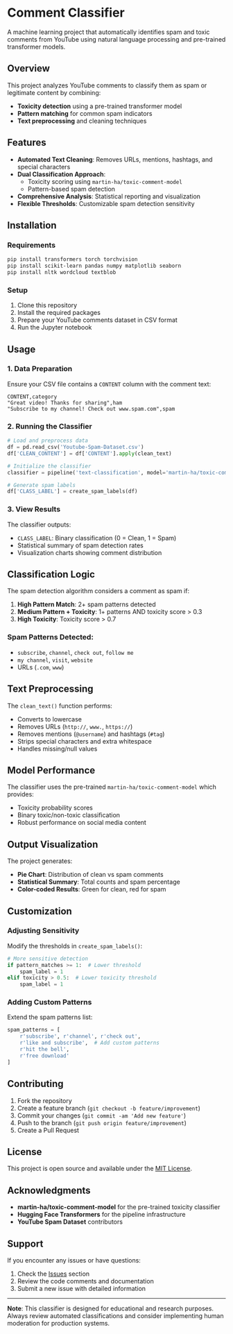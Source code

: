 # Comment Classifier

A machine learning project that automatically identifies spam and toxic comments from YouTube using natural language processing and pre-trained transformer models.

## Overview

This project analyzes YouTube comments to classify them as spam or legitimate content by combining:
- **Toxicity detection** using a pre-trained transformer model
- **Pattern matching** for common spam indicators
- **Text preprocessing** and cleaning techniques

## Features

- **Automated Text Cleaning**: Removes URLs, mentions, hashtags, and special characters
- **Dual Classification Approach**: 
  - Toxicity scoring using `martin-ha/toxic-comment-model`
  - Pattern-based spam detection
- **Comprehensive Analysis**: Statistical reporting and visualization
- **Flexible Thresholds**: Customizable spam detection sensitivity

## Installation

### Requirements

```bash
pip install transformers torch torchvision
pip install scikit-learn pandas numpy matplotlib seaborn
pip install nltk wordcloud textblob
```

### Setup

1. Clone this repository
2. Install the required packages
3. Prepare your YouTube comments dataset in CSV format
4. Run the Jupyter notebook

## Usage

### 1. Data Preparation

Ensure your CSV file contains a `CONTENT` column with the comment text:

```csv
CONTENT,category
"Great video! Thanks for sharing",ham
"Subscribe to my channel! Check out www.spam.com",spam
```

### 2. Running the Classifier

```python
# Load and preprocess data
df = pd.read_csv('Youtube-Spam-Dataset.csv')
df['CLEAN_CONTENT'] = df['CONTENT'].apply(clean_text)

# Initialize the classifier
classifier = pipeline('text-classification', model='martin-ha/toxic-comment-model')

# Generate spam labels
df['CLASS_LABEL'] = create_spam_labels(df)
```

### 3. View Results

The classifier outputs:
- `CLASS_LABEL`: Binary classification (0 = Clean, 1 = Spam)
- Statistical summary of spam detection rates
- Visualization charts showing comment distribution

## Classification Logic

The spam detection algorithm considers a comment as spam if:

1. **High Pattern Match**: 2+ spam patterns detected
2. **Medium Pattern + Toxicity**: 1+ patterns AND toxicity score > 0.3
3. **High Toxicity**: Toxicity score > 0.7

### Spam Patterns Detected:
- `subscribe`, `channel`, `check out`, `follow me`
- `my channel`, `visit`, `website`
- URLs (`.com`, `www`)

## Text Preprocessing

The `clean_text()` function performs:
- Converts to lowercase
- Removes URLs (`http://`, `www.`, `https://`)
- Removes mentions (`@username`) and hashtags (`#tag`)
- Strips special characters and extra whitespace
- Handles missing/null values

## Model Performance

The classifier uses the pre-trained `martin-ha/toxic-comment-model` which provides:
- Toxicity probability scores
- Binary toxic/non-toxic classification
- Robust performance on social media content

## Output Visualization

The project generates:
- **Pie Chart**: Distribution of clean vs spam comments
- **Statistical Summary**: Total counts and spam percentage
- **Color-coded Results**: Green for clean, red for spam

## Customization

### Adjusting Sensitivity

Modify the thresholds in `create_spam_labels()`:

```python
# More sensitive detection
if pattern_matches >= 1:  # Lower threshold
    spam_label = 1
elif toxicity > 0.5:  # Lower toxicity threshold
    spam_label = 1
```

### Adding Custom Patterns

Extend the spam patterns list:

```python
spam_patterns = [
    r'subscribe', r'channel', r'check out',
    r'like and subscribe',  # Add custom patterns
    r'hit the bell',
    r'free download'
]
```

## Contributing

1. Fork the repository
2. Create a feature branch (`git checkout -b feature/improvement`)
3. Commit your changes (`git commit -am 'Add new feature'`)
4. Push to the branch (`git push origin feature/improvement`)
5. Create a Pull Request

## License

This project is open source and available under the [MIT License](LICENSE).

## Acknowledgments

- **martin-ha/toxic-comment-model** for the pre-trained toxicity classifier
- **Hugging Face Transformers** for the pipeline infrastructure
- **YouTube Spam Dataset** contributors

## Support

If you encounter any issues or have questions:
1. Check the [Issues](../../issues) section
2. Review the code comments and documentation
3. Submit a new issue with detailed information

---

**Note**: This classifier is designed for educational and research purposes. Always review automated classifications and consider implementing human moderation for production systems.
